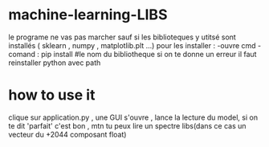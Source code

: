 # machine-learning-LIBS
le programe ne vas pas marcher sauf si les biblioteques y utitsé sont installés ( sklearn , numpy , matplotlib.plt ...)
pour les installer : -ouvre cmd - comand : pip install #le nom du bibliotheque 
si on te donne un erreur il faut reinstaller python avec path 
# how to use it 
clique sur application.py  , une GUI s'ouvre , lance la lecture du model, si on te dit 'parfait' c'est bon , mtn tu peux lire un spectre libs(dans ce cas un vecteur du +2044 composant
float)
